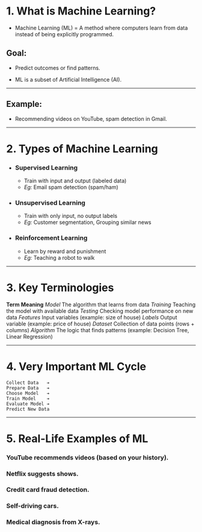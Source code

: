 # 1. What is Machine Learning?
  - Machine Learning (ML) = A method where computers learn from data instead of being explicitly programmed.

## Goal: 
  - Predict outcomes or find patterns.

- ML is a subset of Artificial Intelligence (AI).
  
---
## Example: 
  - Recommending videos on YouTube, spam detection in Gmail.

---
# 2. Types of Machine Learning			

  - ### Supervised Learning
      - Train with input and output (labeled data)
      - *Eg:* Email spam detection (spam/ham)
      
  - ### Unsupervised Learning
      - Train with only input, no output labels
      - *Eg:* Customer segmentation, Grouping similar news

  - ### Reinforcement Learning
      - Learn by reward and punishment
      - *Eg:* Teaching a robot to walk


---
# 3. Key Terminologies

  **Term**                   **Meaning**
  *Model*                      The algorithm that learns from data
  *Training*                   Teaching the model with available data
  *Testing*                    Checking model performance on new data
  *Features*                   Input variables (example: size of house)
  *Labels*                     Output variable (example: price of house)
  *Dataset*                    Collection of data points (rows + columns)
  *Algorithm*                  The logic that finds patterns (example: Decision Tree, Linear Regression)

---
# 4. Very Important ML Cycle
   
    Collect Data   ➔
    Prepare Data   ➔
    Choose Model   ➔
    Train Model    ➔
    Evaluate Model ➔
    Predict New Data

---
# 5. Real-Life Examples of ML

###  YouTube recommends videos (based on your history).
###  Netflix suggests shows.
###  Credit card fraud detection.
###  Self-driving cars.
###  Medical diagnosis from X-rays.
